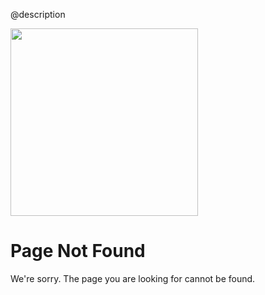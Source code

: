 @description

<div class="nf-container l-flex-wrap flex-center">
    <img src="assets/images/support/404.png" width="300" height="300"/>
    <div class="nf-response l-flex-wrap">
        <h1 class="no-toc">Page Not Found</h1>
        <p>We're sorry. The page you are looking for cannot be found.</p>
    </div>
</div>
